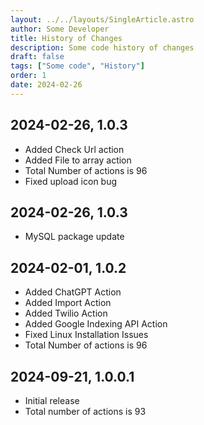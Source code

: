 ```yaml
---
layout: ../../layouts/SingleArticle.astro
author: Some Developer
title: History of Changes
description: Some code history of changes
draft: false
tags: ["Some code", "History"]
order: 1
date: 2024-02-26
---
```


## 2024-02-26, 1.0.3

- Added Check Url action
- Added File to array action
- Total Number of actions is 96
- Fixed upload icon bug

## 2024-02-26, 1.0.3

- MySQL package update

## 2024-02-01, 1.0.2

- Added ChatGPT Action
- Added Import Action
- Added Twilio Action
- Added Google Indexing API Action
- Fixed Linux Installation Issues
- Total Number of actions is 96

## 2024-09-21, 1.0.0.1

- Initial release
- Total number of actions is 93
